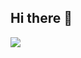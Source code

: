 ## Hi there 👋

<img src="https://github-readme-stats-git-masterrstaa-rickstaa.vercel.app/api?username=max-s-lab&show_icons=true" />
